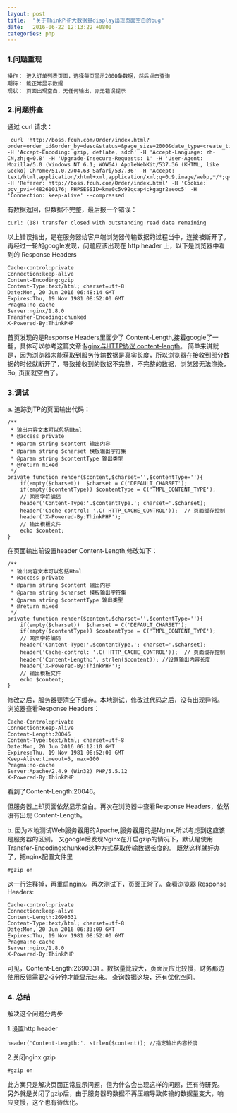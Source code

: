 ```yaml
---
layout: post
title:  "关于ThinkPHP大数据量display出现页面空白的bug"
date:   2016-06-22 12:13:22 +0800
categories: php
---
```


### 1.问题重现
	操作： 进入订单列表页面，选择每页显示2000条数据，然后点击查询
	期待： 能正常显示数据
	现状： 页面出现空白，无任何输出，亦无错误提示
### 2.问题排查
通过 curl 请求：

	 curl 'http://boss.fcuh.com/Order/index.html?order=order_id&order_by=desc&status=&page_size=2000&date_type=create_time&start_date=&end_date=&pay_type=-1&order_type=-1&keyword_type=order_id&keyword=' -H 'Accept-Encoding: gzip, deflate, sdch' -H 'Accept-Language: zh-CN,zh;q=0.8' -H 'Upgrade-Insecure-Requests: 1' -H 'User-Agent: Mozilla/5.0 (Windows NT 6.1; WOW64) AppleWebKit/537.36 (KHTML, like Gecko) Chrome/51.0.2704.63 Safari/537.36' -H 'Accept: text/html,application/xhtml+xml,application/xml;q=0.9,image/webp,*/*;q=0.8' -H 'Referer: http://boss.fcuh.com/Order/index.html' -H 'Cookie: pgv_pvi=4482610176; PHPSESSID=kme0c5v92qcap4ckgagr2eeoc5' -H 'Connection: keep-alive' --compressed
有数据返回，但数据不完整，最后报一个错误：
 	
	curl: (18) transfer closed with outstanding read data remaining

以上错误指出，是在服务器给客户端浏览器传输数据的过程当中，连接被断开了。
再经过一轮的google发现，问题应该出现在 http header 上，以下是浏览器中看到的 Response Headers

    Cache-control:private
	Connection:keep-alive
	Content-Encoding:gzip
	Content-Type:text/html; charset=utf-8
	Date:Mon, 20 Jun 2016 06:48:14 GMT
	Expires:Thu, 19 Nov 1981 08:52:00 GMT
	Pragma:no-cache
	Server:nginx/1.8.0
	Transfer-Encoding:chunked
	X-Powered-By:ThinkPHP

首页发现的是Response Headers里面少了 Content-Length,接着google了一翻，具体可以参考这篇文章:[Nginx与HTTP协议 content-length](http://blog.csdn.net/sosospicy/article/details/9066547)。
简单来讲就是，因为浏览器未能获取到服务传输数据是真实长度，所以浏览器在接收到部分数据的时候就断开了，导致接收到的数据不完整，不完整的数据，浏览器无法渲染，So, 页面就空白了。

### 3.调试
a. 追踪到TP的页面输出代码：

	/**
     * 输出内容文本可以包括Html
     * @access private
     * @param string $content 输出内容
     * @param string $charset 模板输出字符集
     * @param string $contentType 输出类型
     * @return mixed
     */
	private function render($content,$charset='',$contentType=''){
        if(empty($charset))  $charset = C('DEFAULT_CHARSET');
        if(empty($contentType)) $contentType = C('TMPL_CONTENT_TYPE');
        // 网页字符编码
        header('Content-Type:'.$contentType.'; charset='.$charset);
        header('Cache-control: '.C('HTTP_CACHE_CONTROL'));  // 页面缓存控制
        header('X-Powered-By:ThinkPHP');
        // 输出模板文件
        echo $content;
    }

在页面输出前设置header Content-Length,修改如下：

	/**
     * 输出内容文本可以包括Html
     * @access private
     * @param string $content 输出内容
     * @param string $charset 模板输出字符集
     * @param string $contentType 输出类型
     * @return mixed
     */
    private function render($content,$charset='',$contentType=''){
        if(empty($charset))  $charset = C('DEFAULT_CHARSET');
        if(empty($contentType)) $contentType = C('TMPL_CONTENT_TYPE');
        // 网页字符编码
        header('Content-Type:'.$contentType.'; charset='.$charset);
        header('Cache-control: '.C('HTTP_CACHE_CONTROL'));  // 页面缓存控制
        header('Content-Length:'. strlen($content)); //设置输出内容长度
        header('X-Powered-By:ThinkPHP');
        // 输出模板文件
        echo $content;
    }

修改之后，服务器要清空下缓存。本地测试，修改过代码之后，没有出现异常。
浏览器查看Response Headers：
	
	Cache-Control:private
	Connection:Keep-Alive
	Content-Length:20046
	Content-Type:text/html; charset=utf-8
	Date:Mon, 20 Jun 2016 06:12:10 GMT
	Expires:Thu, 19 Nov 1981 08:52:00 GMT
	Keep-Alive:timeout=5, max=100
	Pragma:no-cache
	Server:Apache/2.4.9 (Win32) PHP/5.5.12
	X-Powered-By:ThinkPHP

看到了Content-Length:20046。

但服务器上却页面依然显示空白。再次在浏览器中查看Response Headers，依然没有出现 Content-Length。

b. 因为本地测试Web服务器用的Apache,服务器用的是Nginx,所以考虑到这应该是服务器的区别。
又google后发现Nginx在开启gzip的情况下，默认是使用Transfer-Encoding:chunked这种方式获取传输数据长度的。
既然这样就好办了，把nginx配置文件里
	 
	#gzip on

这一行注释掉，再重启nginx。再次测试下，页面正常了。查看浏览器 Response Headers:
	
	Cache-control:private
	Connection:keep-alive
	Content-Length:2690331
	Content-Type:text/html; charset=utf-8
	Date:Mon, 20 Jun 2016 06:33:09 GMT
	Expires:Thu, 19 Nov 1981 08:52:00 GMT
	Pragma:no-cache
	Server:nginx/1.8.0
	X-Powered-By:ThinkPHP

可见，Content-Length:2690331 。数据量比较大，页面反应比较慢，财务那边使用反馈需要2-3分钟才能显示出来。
查询数据这块，还有优化空间。

### 4. 总结
解决这个问题分两步

1.设置http header 
	
	header('Content-Length:'. strlen($content)); //指定输出内容长度

2.关闭nginx gzip
	
	#gzip on

此方案只是解决页面正常显示问题，但为什么会出现这样的问题，还有待研究。
另外就是关闭了gzip后，由于服务器的数据不再压缩导致传输的数据量变大，响应变慢，这个也有待优化。

